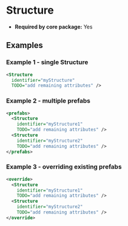 # Structure

- **Required by core package:** Yes

## Examples

### Example 1 - single Structure

```xml
<Structure
  identifier="myStructure"
  TODO="add remaining attributes" />
```

### Example 2 - multiple prefabs

```xml
<prefabs>
  <Structure
    identifier="myStructure1"
    TODO="add remaining attributes" />
  <Structure
    identifier="myStructure2"
    TODO="add remaining attributes" />
</prefabs>
```

### Example 3 - overriding existing prefabs

```xml
<override>
  <Structure
    identifier="myStructure1"
    TODO="add remaining attributes" />
  <Structure
    identifier="myStructure2"
    TODO="add remaining attributes" />
</override>
```

